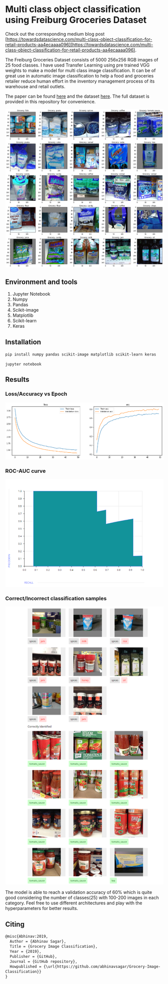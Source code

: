 # Multi class object classification using Freiburg Groceries Dataset

Check out the corresponding medium blog post [https://towardsdatascience.com/multi-class-object-classification-for-retail-products-aa4ecaaaa096](https://towardsdatascience.com/multi-class-object-classification-for-retail-products-aa4ecaaaa096).

The Freiburg Groceries Dataset consists of 5000 256x256 RGB images of 25 food classes. I have used Transfer Learning using pre trained 
VGG weights to make a model for multi class image classification. It can be of great use in automatic image
classification to help a food and groceries retailer reduce human effort in the inventory management process of its warehouse and retail 
outlets.

The paper can be found [here](https://arxiv.org/pdf/1611.05799.pdf) and the dataset [here](http://aisdatasets.informatik.uni-freiburg.de/freiburg_groceries_dataset). The full dataset is provided in this repository for convenience.

![sample](grocery.png)

## Environment and tools

1. Jupyter Notebook
2. Numpy
3. Pandas
4. Scikit-image
5. Matplotlib
6. Scikit-learn
7. Keras

## Installation

`pip install numpy pandas scikit-image matplotlib scikit-learn keras`

`jupyter notebook`

## Results

### Loss/Accuracy vs Epoch

![loss/accuracy](results.png)

### ROC-AUC curve

![roc-auc](grocery2.png)

### Correct/Incorrect classification samples

![results](grocery3.png)

The model is able to reach a validation accuracy of 60% which is quite good considering the number of classes(25) with 100-200 images in each category. Feel free to use different architectures and play with the hyperparameters for better results.

## Citing

```
@misc{Abhinav:2019,
  Author = {Abhinav Sagar},
  Title = {Grocery Image Classification},
  Year = {2019},
  Publisher = {GitHub},
  Journal = {GitHub repository},
  Howpublished = {\url{https://github.com/abhinavsagar/Grocery-Image-Classification}}
}
```




